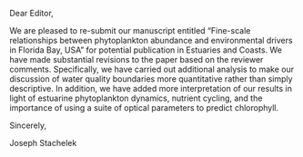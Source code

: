 Dear Editor, 

We are pleased to re-submit our manuscript entitled “Fine-scale relationships between phytoplankton abundance and environmental drivers in Florida Bay, USA” for potential publication in Estuaries and Coasts. We have made substantial revisions to the paper based on the reviewer comments. Specifically, we have carried out additional analysis to make our discussion of water quality boundaries more quantitative rather than simply descriptive. In addition, we have added more interpretation of our results in light of estuarine phytoplankton dynamics, nutrient cycling, and the importance of using a suite of optical parameters to predict chlorophyll. 

Sincerely, 

Joseph Stachelek

